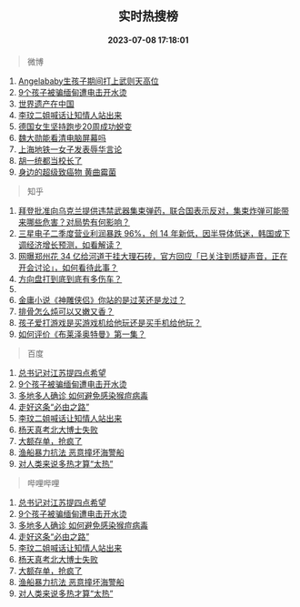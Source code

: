 <div align="center"><h2>实时热搜榜</h2><h4>2023-07-08 17:18:01</h4></div>

> 微博  

1. [Angelababy生孩子期间打上武则天高位](https://s.weibo.com/weibo?q=%23Angelababy%E7%94%9F%E5%AD%A9%E5%AD%90%E6%9C%9F%E9%97%B4%E6%89%93%E4%B8%8A%E6%AD%A6%E5%88%99%E5%A4%A9%E9%AB%98%E4%BD%8D%23&t=31&band_rank=1&Refer=top)<br />
2. [9个孩子被骗缅甸遭电击开水烫](https://s.weibo.com/weibo?q=%239%E4%B8%AA%E5%AD%A9%E5%AD%90%E8%A2%AB%E9%AA%97%E7%BC%85%E7%94%B8%E9%81%AD%E7%94%B5%E5%87%BB%E5%BC%80%E6%B0%B4%E7%83%AB%23&t=31&band_rank=2&Refer=top)<br />
3. [世界遗产在中国](https://s.weibo.com/weibo?q=%23%E4%B8%96%E7%95%8C%E9%81%97%E4%BA%A7%E5%9C%A8%E4%B8%AD%E5%9B%BD%23&t=31&band_rank=3&Refer=top)<br />
4. [李玟二姐喊话让知情人站出来](https://s.weibo.com/weibo?q=%23%E6%9D%8E%E7%8E%9F%E4%BA%8C%E5%A7%90%E5%96%8A%E8%AF%9D%E8%AE%A9%E7%9F%A5%E6%83%85%E4%BA%BA%E7%AB%99%E5%87%BA%E6%9D%A5%23&t=31&band_rank=4&Refer=top)<br />
5. [德国女生坚持跑步20周成功蜕变](https://s.weibo.com/weibo?q=%E5%BE%B7%E5%9B%BD%E5%A5%B3%E7%94%9F%E5%9D%9A%E6%8C%81%E8%B7%91%E6%AD%A520%E5%91%A8%E6%88%90%E5%8A%9F%E8%9C%95%E5%8F%98&t=31&band_rank=5&Refer=top)<br />
6. [魏大勋能看清电脑屏幕吗](https://s.weibo.com/weibo?q=%23%E9%AD%8F%E5%A4%A7%E5%8B%8B%E8%83%BD%E7%9C%8B%E6%B8%85%E7%94%B5%E8%84%91%E5%B1%8F%E5%B9%95%E5%90%97%23&t=31&band_rank=6&Refer=top)<br />
7. [上海地铁一女子发表辱华言论](https://s.weibo.com/weibo?q=%23%E4%B8%8A%E6%B5%B7%E5%9C%B0%E9%93%81%E4%B8%80%E5%A5%B3%E5%AD%90%E5%8F%91%E8%A1%A8%E8%BE%B1%E5%8D%8E%E8%A8%80%E8%AE%BA%23&t=31&band_rank=7&Refer=top)<br />
8. [胡一统都当校长了](https://s.weibo.com/weibo?q=%23%E8%83%A1%E4%B8%80%E7%BB%9F%E9%83%BD%E5%BD%93%E6%A0%A1%E9%95%BF%E4%BA%86%23&t=31&band_rank=8&Refer=top)<br />
9. [身边的超级致癌物 黄曲霉菌](https://s.weibo.com/weibo?q=%E8%BA%AB%E8%BE%B9%E7%9A%84%E8%B6%85%E7%BA%A7%E8%87%B4%E7%99%8C%E7%89%A9%20%E9%BB%84%E6%9B%B2%E9%9C%89%E8%8F%8C&t=31&band_rank=9&Refer=top)<br />

> 知乎  

1. [拜登批准向乌克兰提供违禁武器集束弹药，联合国表示反对，集束炸弹可能带来哪些危害？对局势有何影响？](https://www.zhihu.com/question/610954206)<br />
2. [三星电子二季度营业利润暴跌 96%，创 14 年新低，因半导体低迷，韩国或下调经济增长预测，如看解读？](https://www.zhihu.com/question/611009487)<br />
3. [网曝郑州花 34 亿给河道干挂大理石砖，官方回应「已关注到质疑声音，正在开会讨论」，如何看待此事？](https://www.zhihu.com/question/610860810)<br />
4. [方向盘打到底到底有多伤车？](https://www.zhihu.com/question/604715486)<br />
5. []()<br />
6. [金庸小说《神雕侠侣》你站的是过芙还是龙过？](https://www.zhihu.com/question/459125813)<br />
7. [排骨怎么炖可以又嫩又香？](https://www.zhihu.com/question/559603358)<br />
8. [孩子爱打游戏是买游戏机给他玩还是买手机给他玩？](https://www.zhihu.com/question/609898977)<br />
9. [如何评价《布莱泽奥特曼》第一集？](https://www.zhihu.com/question/611021174)<br />

> 百度  

1. [总书记对江苏提四点希望](https://www.baidu.com/s?wd=%E6%80%BB%E4%B9%A6%E8%AE%B0%E5%AF%B9%E6%B1%9F%E8%8B%8F%E6%8F%90%E5%9B%9B%E7%82%B9%E5%B8%8C%E6%9C%9B&sa=fyb_news&rsv_dl=fyb_news)<br />
2. [9个孩子被骗缅甸遭电击开水烫](https://www.baidu.com/s?wd=9%E4%B8%AA%E5%AD%A9%E5%AD%90%E8%A2%AB%E9%AA%97%E7%BC%85%E7%94%B8%E9%81%AD%E7%94%B5%E5%87%BB%E5%BC%80%E6%B0%B4%E7%83%AB&sa=fyb_news&rsv_dl=fyb_news)<br />
3. [多地多人确诊 如何避免感染猴痘病毒](https://www.baidu.com/s?wd=%E5%A4%9A%E5%9C%B0%E5%A4%9A%E4%BA%BA%E7%A1%AE%E8%AF%8A+%E5%A6%82%E4%BD%95%E9%81%BF%E5%85%8D%E6%84%9F%E6%9F%93%E7%8C%B4%E7%97%98%E7%97%85%E6%AF%92&sa=fyb_news&rsv_dl=fyb_news)<br />
4. [走好这条“必由之路”](https://www.baidu.com/s?wd=%E8%B5%B0%E5%A5%BD%E8%BF%99%E6%9D%A1%E2%80%9C%E5%BF%85%E7%94%B1%E4%B9%8B%E8%B7%AF%E2%80%9D&sa=fyb_news&rsv_dl=fyb_news)<br />
5. [李玟二姐喊话让知情人站出来](https://www.baidu.com/s?wd=%E6%9D%8E%E7%8E%9F%E4%BA%8C%E5%A7%90%E5%96%8A%E8%AF%9D%E8%AE%A9%E7%9F%A5%E6%83%85%E4%BA%BA%E7%AB%99%E5%87%BA%E6%9D%A5&sa=fyb_news&rsv_dl=fyb_news)<br />
6. [杨天真考北大博士失败](https://www.baidu.com/s?wd=%E6%9D%A8%E5%A4%A9%E7%9C%9F%E8%80%83%E5%8C%97%E5%A4%A7%E5%8D%9A%E5%A3%AB%E5%A4%B1%E8%B4%A5&sa=fyb_news&rsv_dl=fyb_news)<br />
7. [大额存单，抢疯了](https://www.baidu.com/s?wd=%E5%A4%A7%E9%A2%9D%E5%AD%98%E5%8D%95%EF%BC%8C%E6%8A%A2%E7%96%AF%E4%BA%86&sa=fyb_news&rsv_dl=fyb_news)<br />
8. [渔船暴力抗法 恶意撞坏海警船](https://www.baidu.com/s?wd=%E6%B8%94%E8%88%B9%E6%9A%B4%E5%8A%9B%E6%8A%97%E6%B3%95+%E6%81%B6%E6%84%8F%E6%92%9E%E5%9D%8F%E6%B5%B7%E8%AD%A6%E8%88%B9&sa=fyb_news&rsv_dl=fyb_news)<br />
9. [对人类来说多热才算“太热”](https://www.baidu.com/s?wd=%E5%AF%B9%E4%BA%BA%E7%B1%BB%E6%9D%A5%E8%AF%B4%E5%A4%9A%E7%83%AD%E6%89%8D%E7%AE%97%E2%80%9C%E5%A4%AA%E7%83%AD%E2%80%9D&sa=fyb_news&rsv_dl=fyb_news)<br />

> 哔哩哔哩  

1. [总书记对江苏提四点希望](https://www.baidu.com/s?wd=%E6%80%BB%E4%B9%A6%E8%AE%B0%E5%AF%B9%E6%B1%9F%E8%8B%8F%E6%8F%90%E5%9B%9B%E7%82%B9%E5%B8%8C%E6%9C%9B&sa=fyb_news&rsv_dl=fyb_news)<br />
2. [9个孩子被骗缅甸遭电击开水烫](https://www.baidu.com/s?wd=9%E4%B8%AA%E5%AD%A9%E5%AD%90%E8%A2%AB%E9%AA%97%E7%BC%85%E7%94%B8%E9%81%AD%E7%94%B5%E5%87%BB%E5%BC%80%E6%B0%B4%E7%83%AB&sa=fyb_news&rsv_dl=fyb_news)<br />
3. [多地多人确诊 如何避免感染猴痘病毒](https://www.baidu.com/s?wd=%E5%A4%9A%E5%9C%B0%E5%A4%9A%E4%BA%BA%E7%A1%AE%E8%AF%8A+%E5%A6%82%E4%BD%95%E9%81%BF%E5%85%8D%E6%84%9F%E6%9F%93%E7%8C%B4%E7%97%98%E7%97%85%E6%AF%92&sa=fyb_news&rsv_dl=fyb_news)<br />
4. [走好这条“必由之路”](https://www.baidu.com/s?wd=%E8%B5%B0%E5%A5%BD%E8%BF%99%E6%9D%A1%E2%80%9C%E5%BF%85%E7%94%B1%E4%B9%8B%E8%B7%AF%E2%80%9D&sa=fyb_news&rsv_dl=fyb_news)<br />
5. [李玟二姐喊话让知情人站出来](https://www.baidu.com/s?wd=%E6%9D%8E%E7%8E%9F%E4%BA%8C%E5%A7%90%E5%96%8A%E8%AF%9D%E8%AE%A9%E7%9F%A5%E6%83%85%E4%BA%BA%E7%AB%99%E5%87%BA%E6%9D%A5&sa=fyb_news&rsv_dl=fyb_news)<br />
6. [杨天真考北大博士失败](https://www.baidu.com/s?wd=%E6%9D%A8%E5%A4%A9%E7%9C%9F%E8%80%83%E5%8C%97%E5%A4%A7%E5%8D%9A%E5%A3%AB%E5%A4%B1%E8%B4%A5&sa=fyb_news&rsv_dl=fyb_news)<br />
7. [大额存单，抢疯了](https://www.baidu.com/s?wd=%E5%A4%A7%E9%A2%9D%E5%AD%98%E5%8D%95%EF%BC%8C%E6%8A%A2%E7%96%AF%E4%BA%86&sa=fyb_news&rsv_dl=fyb_news)<br />
8. [渔船暴力抗法 恶意撞坏海警船](https://www.baidu.com/s?wd=%E6%B8%94%E8%88%B9%E6%9A%B4%E5%8A%9B%E6%8A%97%E6%B3%95+%E6%81%B6%E6%84%8F%E6%92%9E%E5%9D%8F%E6%B5%B7%E8%AD%A6%E8%88%B9&sa=fyb_news&rsv_dl=fyb_news)<br />
9. [对人类来说多热才算“太热”](https://www.baidu.com/s?wd=%E5%AF%B9%E4%BA%BA%E7%B1%BB%E6%9D%A5%E8%AF%B4%E5%A4%9A%E7%83%AD%E6%89%8D%E7%AE%97%E2%80%9C%E5%A4%AA%E7%83%AD%E2%80%9D&sa=fyb_news&rsv_dl=fyb_news)<br />
